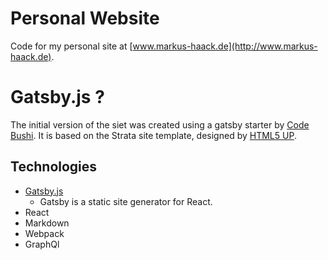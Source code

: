 # Personal Website
Code for my personal site at [www.markus-haack.de](http://www.markus-haack.de).

# Gatsby.js ?
The initial version of the siet was created using a gatsby starter by [Code Bushi](https://codebushi.com/gatsby-starters/). It is based on the Strata site template, designed by [HTML5 UP](https://html5up.net/strata).

## Technologies
* [Gatsby.js](https://www.gatsbyjs.org)
  * Gatsby is a static site generator for React.
* React
* Markdown
* Webpack
* GraphQl
